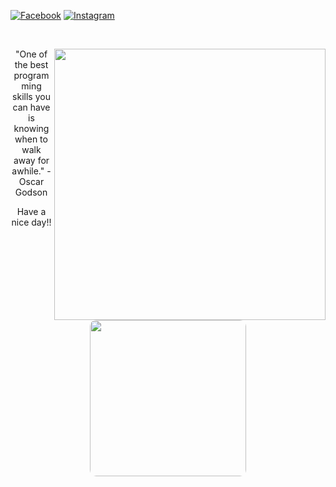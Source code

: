 
[![Facebook](https://img.shields.io/badge/Facebook-%231877F2.svg?logo=Facebook&logoColor=white)](https://facebook.com/https://www.facebook.com/profile.php?id=100011247827310) [![Instagram](https://img.shields.io/badge/Instagram-%23E4405F.svg?logo=Instagram&logoColor=white)](https://instagram.com/https://www.instagram.com/) 

<br>
<div align=center>
  <a href="#" title="zyzy"
    <img width="315" align="center" src="https://github-readme-stats.vercel.app/api/top-langs/?username=NguyenDinhThuyVy&hide=c%23,powershell,Mathematica,Ruby,Objective-C,Objective-C%2b%2b,Cuda&title_color=61dafb&text_color=ffffff&icon_color=61dafb&bg_color=20232a&langs_count=8&layout=compact&border_color=61dafb&hide_border=true" />
  </a>
  <a href="#" title="zyzy">
    <img align="right" width="434" src="https://github-readme-stats.vercel.app/api?username=NguyenDinhThuyVy&show_icons=true&theme=react&border_color=61dafb&hide_border=true" />
  </a>
<p style ="">"One of the best programming skills you can have is knowing when to walk away for awhile." - Oscar Godson </p>
<p>Have a nice day!!</p>
<img src = "https://tse2.mm.bing.net/th?id=OIP.d2zTQtRA8F3iiX9AV5_W0QAAAA&pid=Api&P=0&h=180" style = "width : 250px ; object-fit: cover; border-radius: 10px "> </img>
